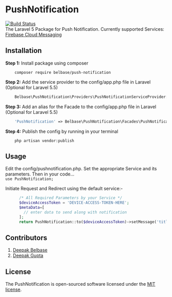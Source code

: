 # PushNotification
[![Build Status](https://travis-ci.org/belbase/push-notification.svg?branch=1.0)](https://travis-ci.org/belbase/push-notification)
<br/>
The Laravel 5 Package for Push Notification. Currently supported Services: [Firebase Cloud Messaging](https://firebase.google.com/)

## Installation
**Step 1:** Install package using composer
```
    composer require belbase/push-notification
```

**Step 2:** Add the service provider to the config/app.php file in Laravel (Optional for Laravel 5.5)
```php
    Belbase\PushNotification\Providers\PushNotificationServiceProvider::class,
```

**Step 3:** Add an alias for the Facade to the config/app.php file in Laravel (Optional for Laravel 5.5)
```php 
    'PushNotification' => Belbase\PushNotification\Facades\PushNotification::class,
```

**Step 4:** Publish the config by running in your terminal
```
    php artisan vendor:publish
```

## Usage

Edit the config/pushnotification.php. Set the appropriate Service and its parameters. Then in your code... <br>
``` use PushNotification;  ``` <br>

Initiate Request and Redirect using the default service:-
```php 
      /* All Required Parameters by your Service */
      $deviceAccessToken = 'DEVICE-ACCESS-TOKEN-HERE';
      $metaData=[
        // enter data to send along with notification
      ];
      return PushNotification::to($deviceAccessToken)->setMessage('title','body',$metaData)->sendMessage();
```

## Contributors
1. [Deepak Belbase](https://github.com/belbase)
2. [Deepak Gupta](https://github.com/deepakgupta1234)

## License

The PushNotification is open-sourced software licensed under the [MIT license](https://opensource.org/licenses/MIT).
  